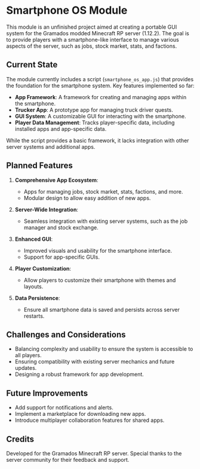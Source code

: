 # Smartphone OS Module

This module is an unfinished project aimed at creating a portable GUI system for the Gramados modded Minecraft RP server (1.12.2). The goal is to provide players with a smartphone-like interface to manage various aspects of the server, such as jobs, stock market, stats, and factions.

## Current State

The module currently includes a script (`smartphone_os_app.js`) that provides the foundation for the smartphone system. Key features implemented so far:

- **App Framework**: A framework for creating and managing apps within the smartphone.
- **Trucker App**: A prototype app for managing truck driver quests.
- **GUI System**: A customizable GUI for interacting with the smartphone.
- **Player Data Management**: Tracks player-specific data, including installed apps and app-specific data.

While the script provides a basic framework, it lacks integration with other server systems and additional apps.

## Planned Features

1. **Comprehensive App Ecosystem**:
   - Apps for managing jobs, stock market, stats, factions, and more.
   - Modular design to allow easy addition of new apps.

2. **Server-Wide Integration**:
   - Seamless integration with existing server systems, such as the job manager and stock exchange.

3. **Enhanced GUI**:
   - Improved visuals and usability for the smartphone interface.
   - Support for app-specific GUIs.

4. **Player Customization**:
   - Allow players to customize their smartphone with themes and layouts.

5. **Data Persistence**:
   - Ensure all smartphone data is saved and persists across server restarts.

## Challenges and Considerations

- Balancing complexity and usability to ensure the system is accessible to all players.
- Ensuring compatibility with existing server mechanics and future updates.
- Designing a robust framework for app development.

## Future Improvements

- Add support for notifications and alerts.
- Implement a marketplace for downloading new apps.
- Introduce multiplayer collaboration features for shared apps.

## Credits

Developed for the Gramados Minecraft RP server. Special thanks to the server community for their feedback and support.
